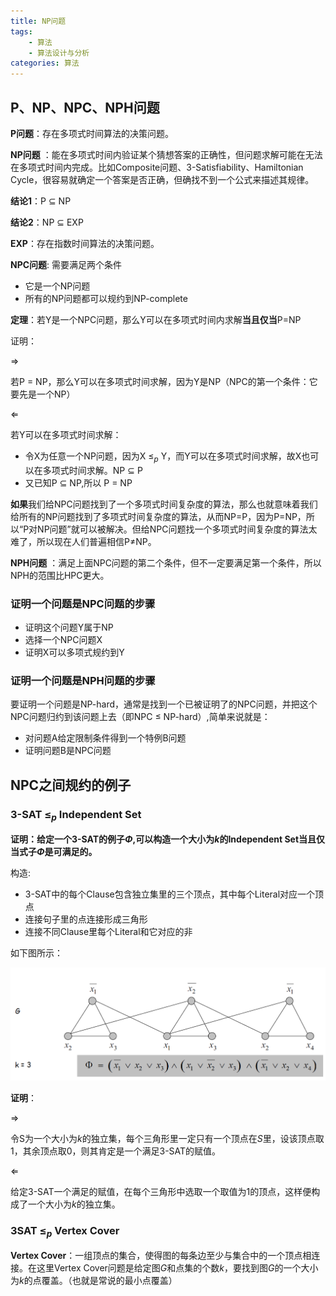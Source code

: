 ```yaml
---
title: NP问题
tags: 
    - 算法
    - 算法设计与分析
categories: 算法
---
```


## P、NP、NPC、NPH问题
**P问题**：存在多项式时间算法的决策问题。

**NP问题** ：能在多项式时间内验证某个猜想答案的正确性，但问题求解可能在无法在多项式时间内完成。比如Composite问题、3-Satisfiability、Hamiltonian Cycle，很容易就确定一个答案是否正确，但确找不到一个公式来描述其规律。

**结论1**：P $\subseteq$ NP

**结论2**：NP $\subseteq$ EXP

**EXP**：存在指数时间算法的决策问题。


**NPC问题**: 需要满足两个条件
    
- 它是一个NP问题
- 所有的NP问题都可以规约到NP-complete

**定理**：若Y是一个NPC问题，那么Y可以在多项式时间内求解**当且仅当**P$=$NP

证明：

$\Rightarrow$

若P $=$ NP，那么Y可以在多项式时间求解，因为Y是NP（NPC的第一个条件：它要先是一个NP）

$\Leftarrow$

若Y可以在多项式时间求解：
- 令X为任意一个NP问题，因为X $\le_p$ Y，而Y可以在多项式时间求解，故X也可以在多项式时间求解。NP $\subseteq$ P
- 又已知P $\subseteq$ NP,所以 P $=$ NP


**如果**我们给NPC问题找到了一个多项式时间复杂度的算法，那么也就意味着我们给所有的NP问题找到了多项式时间复杂度的算法，从而NP=P，因为P=NP，所以“P对NP问题”就可以被解决。但给NPC问题找一个多项式时间复杂度的算法太难了，所以现在人们普遍相信P≠NP。



**NPH问题** ：满足上面NPC问题的第二个条件，但不一定要满足第一个条件，所以NPH的范围比HPC更大。

### 证明一个问题是NPC问题的步骤
- 证明这个问题Y属于NP
- 选择一个NPC问题X
- 证明X可以多项式规约到Y

### 证明一个问题是NPH问题的步骤
要证明一个问题是NP-hard，通常是找到一个已被证明了的NPC问题，并把这个NPC问题归约到该问题上去（即NPC $\le$ NP-hard）,简单来说就是：
- 对问题A给定限制条件得到一个特例B问题
- 证明问题B是NPC问题


## NPC之间规约的例子
### 3-SAT $\le_p$ Independent Set
**证明：给定一个3-SAT的例子$\Phi$,可以构造一个大小为$k$的Independent Set当且仅当式子$\Phi$是可满足的。**

构造:
- 3-SAT中的每个Clause包含独立集里的三个顶点，其中每个Literal对应一个顶点
- 连接句子里的点连接形成三角形
- 连接不同Clause里每个Literal和它对应的非

如下图所示：

![](/img/多项式规约/3-SAT2IndependentSet.png)


**证明**：

$\Rightarrow$

令S为一个大小为$k$的独立集，每个三角形里一定只有一个顶点在$S$里，设该顶点取1，其余顶点取0，则其肯定是一个满足3-SAT的赋值。

$\Leftarrow$

给定3-SAT一个满足的赋值，在每个三角形中选取一个取值为1的顶点，这样便构成了一个大小为$k$的独立集。

### 3SAT $\le_p$ Vertex Cover
**Vertex Cover**：一组顶点的集合，使得图的每条边至少与集合中的一个顶点相连接。在这里Vertex Cover问题是给定图$G$和点集的个数$k$，要找到图$G$的一个大小为$k$的点覆盖。（也就是常说的最小点覆盖）



